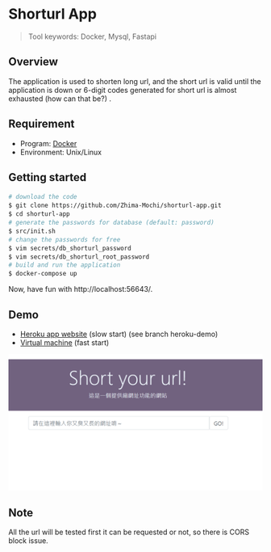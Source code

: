 # Shorturl App
> Tool keywords: Docker, Mysql, Fastapi
## Overview
The application is used to shorten long url, and the short url is valid until the application is down or 6-digit codes generated for short url is almost exhausted (how can that be?) .
## Requirement
- Program: [Docker](https://www.docker.com/)
- Environment: Unix/Linux
## Getting started
```bash
# download the code
$ git clone https://github.com/Zhima-Mochi/shorturl-app.git
$ cd shorturl-app
# generate the passwords for database (default: password)
$ src/init.sh
# change the passwords for free
$ vim secrets/db_shorturl_password
$ vim secrets/db_shorturl_root_password
# build and run the application
$ docker-compose up
```
Now, have fun with http://localhost:56643/.
## Demo
- [Heroku app website](https://akb49.herokuapp.com/) (slow start) (see branch heroku-demo)  
- [Virtual machine](http://108.61.187.106:8090/) (fast start)

![](/src/examples/main_page.png)


## Note
All the url will be tested first it can be requested or not, so there is CORS block issue.
